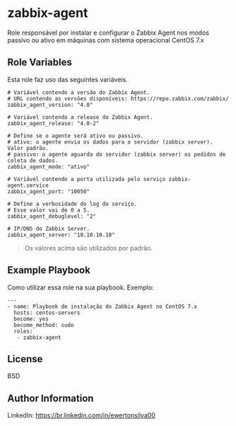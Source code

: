 zabbix-agent
=========

Role responsável por instalar e configurar o Zabbix Agent nos modos passivo ou ativo em máquinas
com sistema operacional CentOS 7.x


Role Variables
--------------

Esta role faz uso das seguintes variáveis.

```
# Variável contendo a versão do Zabbix Agent.
# URL contendo as versões disponíveis: https://repo.zabbix.com/zabbix/
zabbix_agent_version: "4.0"

# Variável contendo a release do Zabbix Agent.
zabbix_agent_release: "4.0-2"

# Define se o agente será ativo ou passivo.
# ativo: o agente envia os dados para o servidor (zabbix server). Valor padrão.
# passivo: o agente aguarda do servidor (zabbix server) os pedidos de coleta de dados.
zabbix_agent_mode: "ativo"

# Variável contendo a porta utilizada pelo serviço zabbix-agent.service
zabbix_agent_port: "10050"

# Define a verbosidade do log do serviço.
# Esse valor vai de 0 a 5.
zabbix_agent_debuglevel: "2"

# IP/DNS do Zabbix Server.
zabbix_agent_server: "10.10.10.10"
```

> Os valores acima são utilizados por padrão.



Example Playbook
----------------

Como utilizar essa role na sua playbook. Exemplo:

    ---
    - name: Playbook de instalação do Zabbix Agent no CentOS 7.x
      hosts: centos-servers
      become: yes
      become_method: sudo
      roles:
       - zabbix-agent

License
-------

BSD

Author Information
------------------

LinkedIn: https://br.linkedin.com/in/ewertonsilva00
